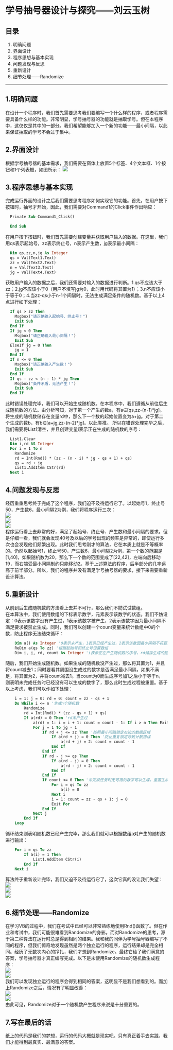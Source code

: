 # 学号抽号器设计与探究——刘云玉树
## 目录
1. 明确问题
2. 界面设计
3. 程序思想与基本实现
4. 问题发现与反思
5. 重新设计
6. 细节处理——Randomize
***
## 1.明确问题
在设计一个程序时，我们首先需要思考我们要编写一个什么样的程序，或者程序需要具备什么样的功能。非常明显，学号抽号器的功能就是抽取学号。但在本程序中，这仅仅是其中的一部分。我们希望能够加入一个新的功能——最小间隔，以此来保证抽取的学号不会过于集中。

## 2.界面设计
根据学号抽号器的基本需求，我们需要在窗体上放置5个标签、4个文本框、1个按钮和1个列表框，如图所示：
![](https://github.com/YunyushuLiu/XueHaoChouHaoQi/blob/master/xhchq-image/interface.png)

## 3.程序思想与基本实现
完成运行界面的设计之后我们需要思考程序如何实现它的功能。首先，在用户按下按钮时，抽号才开始，因此，我们需要对Command1的Click事件作出响应：
```vb
  Private Sub Command1_Click()
  
  End Sub
```
在用户按下按钮时，我们首先需要创建变量并获取用户输入的数据。在这里，我们用qs表示起始号，zz表示终止号，n表示产生数，jg表示最小间隔：
```vb
  Dim qs,zz,n,jg As Integer
  qs = Val(Text1.Text)
  zz = Val(Text2.Text)
  n = Val(Text3.Text)
  jg = Val(Text4.Text)
```
获取用户输入的数据之后，我们还需要对输入的数据进行判断。1.qs不应该大于zz；2.jg不应该小于0（用户不填写jg为0，此时用代码将其置为1）；3.n不应该小于等于0；4.当zz-qs小于n-1个间隔时，无法生成满足条件的随机数。基于以上4点进行如下处理：
```vb
  If qs > zz Then
    Msgbox("请正确输入起始号、终止号！")
    Exit Sub
  End If
  If jg < 0 Then
    Msgbox("请正确输入最小间隔！")
    Exit Sub
  ElseIf jg = 0 Then
    jg = 1
  End If
  If n <= 0 Then
    Msgbox("请正确输入产生数！")
    Exit Sub
  End If
  If qs - zz < (n - 1) * jg Then
    Msgbox("条件矛盾，无法产生！")
    Exit Sub
  End If
```
此时错误处理完毕，我们可以开始生成随机数。在本程序中，我们遵循从前往后生成随机数的方法。由分析可知，对于第一个产生的数a，有a∈[qs,zz-(n-1)*jg]。将生成的随机数储存在变量rd中，那么下一个数的起始位置变为a+jg。对于第二个生成的数b，有b∈[a+jg,zz-(n-2)*jg]。以此类推。
所以在错误处理完毕之后，我们需要将List1清空，并且创建变量i表示正在生成的随机数的序号：
```vb
  List1.Clear
  Dim i,rd AS Integer
  For i = 1 To n
    Randomize
    rd = Int(Rnd() * (zz - (n - i) * jg - qs + 1) + qs)
    qs = rd + jg
    List1.AddItem CStr(rd)
  Next i
```

## 4.问题发现与反思
经历重重思考终于完成了这个程序，我们迫不及待运行它了。以起始号1，终止号50，产生数6，最小间隔2为例，我们将程序运行三次：</br>
![](https://github.com/YunyushuLiu/XueHaoChouHaoQi/blob/master/xhchq-image/不等概率1.png)</br>
![](https://github.com/YunyushuLiu/XueHaoChouHaoQi/blob/master/xhchq-image/不等概率2.png)</br>
![](https://github.com/YunyushuLiu/XueHaoChouHaoQi/blob/master/xhchq-image/不等概率3.png)</br>
程序运行看上去非常的好，满足了起始号、终止号、产生数和最小间隔的要求。但是仔细一看，我们就会发现40号及以后的学号出现的频率是异常的，即使运行多次也会发现他们频繁出现。此时我们思考刚才的算法，它在本质上就是不等概率的。仍然以起始号1，终止号50，产生数6，最小间隔2为例，第一个数的范围是[1,40]，如果随机数为20，那么下一个数的范围变成了[22,42]，左端向后移动19，而右端受最小间隔制约只能移动2。基于上述算法的程序，后半部分的几率远高于前半部分。所以，我们的程序并没有满足学号抽号器的要求，接下来需要重新设计算法。

## 5.重新设计
从前到后生成随机数的方法看上去并不可行，那么我们不妨试试数组。</br>
在本算法中，我们使用数组的下标表示数字，元素表示该数字的状态。我们不妨设定：0表示该数字没有产生过，1表示该数字被产生，2表示该数字因为最小间隔不满足要求被禁止生成。同时，我们可以创建一个count变量来统计数组中0的个数，防止程序无法结束循环：
```vb
    Dim a() As Integer '0表示未产生，1表示已经产生过，2表示该数因最小间隔不符要求被禁止生成
    ReDim a(qs To zz) '根据起始号和终止号设置数组
    Dim i, j, rd, count As Integer 'i表示正在产生随机数的序号，rd储存生成的随机数，count表示可以使用的数（即数组a中0的个数）
```
随后，我们开始生成随机数。如果生成的随机数没产生过，那么将其置为1，并且将count减去1；同时要看其周围没生成过的数字是否满足最小间隔，如果不满足，将其置为2，并将count减去1。当count为0而生成序号加1之后小于等于n，则表明未完成任务时已经没有可以生成的数字了，那么此时生成过程被重置。基于以上考虑，我们可以作如下处理：
```vb
    i = 1: j = 0: rd = 0: count = zz - qs + 1
    Do While i <= n '生成n个随机数
        Randomize
        rd = Int(Rnd() * (zz - qs + 1) + qs)
        If a(rd) = 0 Then 'rd未产生过
            a(rd) = 1: i = i + 1: count = count - 1: If i > n Then Exit Do
            For j = 1 To jg - 1
                If rd + j <= zz Then '按照最小间隔锁定右边的数据区域
                    If a(rd + j) = 0 Then '防止重复锁定导致计数错误
                        a(rd + j) = 2: count = count - 1
                    End If
                End If
                If rd - j >= qs Then
                    If a(rd - j) = 0 Then
                        a(rd - j) = 2: count = count - 1
                    End If
                End If
                If count <= 0 Then '未完成任务时无可用的数字可以生成，重置生成过程
                    For i = qs To zz
                        a(i) = 0
                    Next i
                    i = 1: count = zz - qs + 1: j = 0
                    Exit For
                End If
            Next j
        End If
    Loop
```
循环结束则表明随机数已经产生完毕，那么我们就可以根据数组a对产生的随机数进行输出：
```vb
    For i = qs To zz
        If a(i) = 1 Then
            List1.AddItem CStr(i)
        End If
    Next i
```
算法终于重新设计完毕，我们又迫不及待运行它了，这次它真的没让我们失望：</br>
![](https://github.com/YunyushuLiu/XueHaoChouHaoQi/blob/master/xhchq-image/等概率1.png)</br>
![](https://github.com/YunyushuLiu/XueHaoChouHaoQi/blob/master/xhchq-image/等概率2.png)</br>
![](https://github.com/YunyushuLiu/XueHaoChouHaoQi/blob/master/xhchq-image/等概率3.png)</br>

## 6.细节处理——Randomize
在学习VB的过程中，我们在考试中已经可以非常熟练地使用Rnd()函数了。但在作业和考试中，我们可能很难看到Randomize的身影。而对Randomize的思考，源于第二种算法在运行时总是得到相同的结果。我和我的同伴为学号抽号器编写了不同的程序，但我们惊奇地发现虽然是两个独立运行的程序，运行结果却是完全相同。经历了无数次内心的挣扎，我们才想到Randomize。最终它给了我们满意的答案，学号抽号器才真正编写完成。以下是未使用Randomize的随机数生成程序：</br>
![](https://github.com/YunyushuLiu/XueHaoChouHaoQi/blob/master/xhchq-image/无randomize1.png)</br>
![](https://github.com/YunyushuLiu/XueHaoChouHaoQi/blob/master/xhchq-image/无randomize2.png)</br>
我们可以发现独立运行的程序会得到相同的答案，这明显不是我们想看到的。而加上Randomize之后，情况有了明显改善：</br>
![](https://github.com/YunyushuLiu/XueHaoChouHaoQi/blob/master/xhchq-image/randomize1.png)</br>
![](https://github.com/YunyushuLiu/XueHaoChouHaoQi/blob/master/xhchq-image/randomize2.png)</br>
由此可见，Randomize对于一个随机数产生程序来说是十分重要的。

## 7.写在最后的话
纸上的代码是我们的梦想，运行的代码大概就是现实吧。只有真正着手去实践，我们才能得到最真实、最满意的答案。

